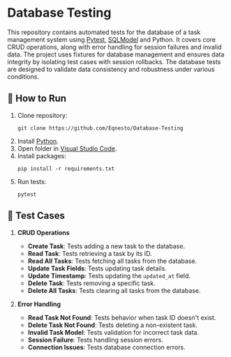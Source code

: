 # Database Testing

This repository contains automated tests for the database of a task management system using [Pytest](https://docs.pytest.org/en/stable/#documentation), [SQLModel](https://sqlmodel.tiangolo.com) and Python. It covers core CRUD operations, along with error handling for session failures and invalid data. The project uses fixtures for database management and ensures data integrity by isolating test cases with session rollbacks. The database tests are designed to validate data consistency and robustness under various conditions.

## 🔧 How to Run

1. Clone repository:
   ```shell
   git clone https://github.com/Eqnesto/Database-Testing
   ```
1. Install [Python](https://www.python.org/downloads/).
1. Open folder in [Visual Studio Code](https://code.visualstudio.com/download).
1. Install packages:
   ```shell
   pip install -r requirements.txt
   ```
3. Run tests:
   ```shell
   pytest
   ```
   
## 📄 Test Cases

1. **CRUD Operations**
   * **Create Task**: Tests adding a new task to the database.
   * **Read Task**: Tests retrieving a task by its ID.
   * **Read All Tasks**: Tests fetching all tasks from the database.
   * **Update Task Fields**: Tests updating task details.
   * **Update Timestamp**: Tests updating the `updated_at` field.
   * **Delete Task**: Tests removing a specific task.
   * **Delete All Tasks**: Tests clearing all tasks from the database.

2. **Error Handling**
   * **Read Task Not Found**: Tests behavior when task ID doesn't exist.
   * **Delete Task Not Found**: Tests deleting a non-existent task.
   * **Invalid Task Model**: Tests validation for incorrect task data.
   * **Session Failure**: Tests handling session errors.
   * **Connection Issues**: Tests database connection errors.

